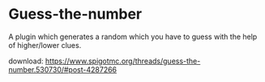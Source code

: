 # Guess-the-number
A plugin which generates a random which you have to guess with the help of higher/lower clues.

download: https://www.spigotmc.org/threads/guess-the-number.530730/#post-4287266
